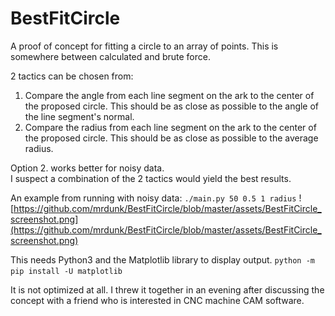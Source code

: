 # BestFitCircle

A proof of concept for fitting a circle to an array of points.
This is somewhere between calculated and brute force.

2 tactics can be chosen from:
1. Compare the angle from each line segment on the ark to the center of the proposed circle. This should be as close as possible to the angle of the line segment's normal.
2. Compare the radius from each line segment on the ark to the center of the proposed circle. This should be as close as possible to the average radius.

Option 2. works better for noisy data.  
I suspect a combination of the 2 tactics would yield the best results.

An example from running with noisy data: `./main.py 50 0.5 1 radius`
![https://github.com/mrdunk/BestFitCircle/blob/master/assets/BestFitCircle_screenshot.png](https://github.com/mrdunk/BestFitCircle/blob/master/assets/BestFitCircle_screenshot.png)

This needs Python3 and the Matplotlib library to display output.
`python -m pip install -U matplotlib`

It is not optimized at all. I threw it together in an evening after discussing the concept with a friend who is interested in CNC machine CAM software.
